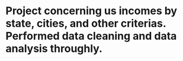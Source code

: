 # Project concerning us incomes by state, cities, and other criterias. Performed data cleaning and data analysis throughly. 
